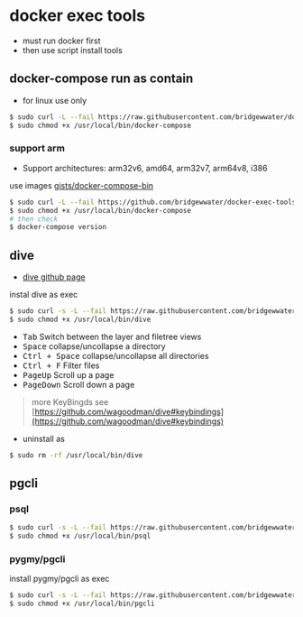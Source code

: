 # docker exec tools

- must run docker first
- then use script install tools

## docker-compose run as contain

- for linux use only

```sh
$ sudo curl -L --fail https://raw.githubusercontent.com/bridgewwater/docker-exec-tools/master/docker-compose/1.24.1/run.sh -o /usr/local/bin/docker-compose
$ sudo chmod +x /usr/local/bin/docker-compose
```

### support arm

- Support architectures: arm32v6, amd64, arm32v7, arm64v8, i386

use images [gists/docker-compose-bin](https://hub.docker.com/r/gists/docker-compose-bin)

```sh
$ sudo curl -L --fail https://github.com/bridgewwater/docker-exec-tools/releases/download/v1.26.0-arm/run.sh -o /usr/local/bin/docker-compose
$ sudo chmod +x /usr/local/bin/docker-compose
# then check
$ docker-compose version
```


## dive

- [dive github page](https://github.com/wagoodman/dive)

instal dive as exec

```sh
$ sudo curl -s -L --fail https://raw.githubusercontent.com/bridgewwater/docker-exec-tools/master/dive/v0.7.2/run.sh -o /usr/local/bin/dive
$ sudo chmod +x /usr/local/bin/dive
```

- <kbd>Tab</kbd>  Switch between the layer and filetree views
- <kbd>Space</kbd> collapse/uncollapse a directory
- <kbd>Ctrl + Space</kbd>  collapse/uncollapse all directories
- <kbd>Ctrl + F</kbd> Filter files
- <kbd>PageUp</kbd> Scroll up a page
- <kbd>PageDown</kbd> Scroll down a page

> more KeyBingds see [https://github.com/wagoodman/dive#keybindings](https://github.com/wagoodman/dive#keybindings)

- uninstall as

```sh
$ sudo rm -rf /usr/local/bin/dive
```

## pgcli

### psql

```bash
$ sudo curl -s -L --fail https://raw.githubusercontent.com/bridgewwater/docker-exec-tools/master/pgcli/psql/9.6.16-alpine/run.sh -o /usr/local/bin/psql
$ sudo chmod +x /usr/local/bin/psql
```

### pygmy/pgcli

install pygmy/pgcli as exec

```bash
$ sudo curl -s -L --fail https://raw.githubusercontent.com/bridgewwater/docker-exec-tools/master/pgcli/pygmy/run.sh -o /usr/local/bin/pgcli
$ sudo chmod +x /usr/local/bin/pgcli
```
